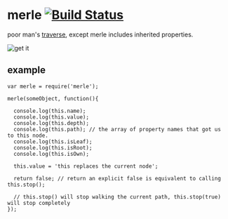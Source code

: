 merle [![Build Status](https://travis-ci.org/chevett/merle.png?branch=master)](https://travis-ci.org/chevett/merle?branch=master)
=====

poor man's [traverse](https://github.com/substack/js-traverse), except merle includes inherited properties.

![get it](http://media.moddb.com/cache/images/groups/1/6/5169/thumb_620x2000/Merle_Dixon_-_The_Walking_Dead_-_Guts34.jpg)


example
-------
    var merle = require('merle');
    
    merle(someObject, function(){
    
      console.log(this.name); 
      console.log(this.value);
      console.log(this.depth);
      console.log(this.path); // the array of property names that got us to this node.
      console.log(this.isLeaf);
      console.log(this.isRoot);
      console.log(this.isOwn);
      
      this.value = 'this replaces the current node';
      
      return false; // return an explicit false is equivalent to calling this.stop(); 
      
	  // this.stop() will stop walking the current path, this.stop(true) will stop completely
    });
